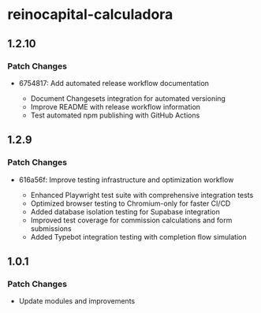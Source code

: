 # reinocapital-calculadora

## 1.2.10

### Patch Changes

- 6754817: Add automated release workflow documentation

  - Document Changesets integration for automated versioning
  - Improve README with release workflow information
  - Test automated npm publishing with GitHub Actions

## 1.2.9

### Patch Changes

- 616a56f: Improve testing infrastructure and optimization workflow

  - Enhanced Playwright test suite with comprehensive integration tests
  - Optimized browser testing to Chromium-only for faster CI/CD
  - Added database isolation testing for Supabase integration
  - Improved test coverage for commission calculations and form submissions
  - Added Typebot integration testing with completion flow simulation

## 1.0.1

### Patch Changes

- Update modules and improvements
